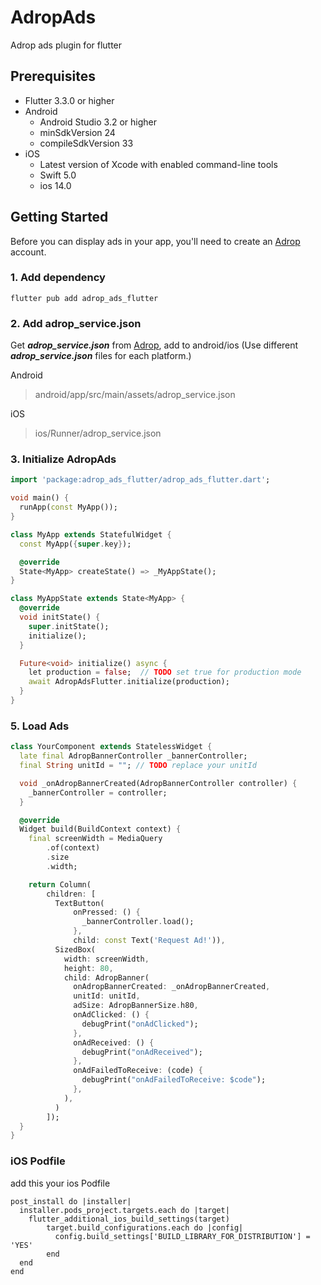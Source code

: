 AdropAds
========

Adrop ads plugin for flutter


Prerequisites
-------------
  - Flutter 3.3.0 or higher
  - Android
    - Android Studio 3.2 or higher
    - minSdkVersion 24
    - compileSdkVersion 33
  - iOS
    - Latest version of Xcode with enabled command-line tools
    - Swift 5.0
    - ios 14.0

Getting Started
---------------

Before you can display ads in your app, you'll need to create an [Adrop](https://adrop.io) account. 

### 1. Add dependency
```agsl
flutter pub add adrop_ads_flutter
```

### 2. Add adrop_service.json

Get ***adrop_service.json*** from [Adrop](https://adrop.io), add to android/ios
(Use different ***adrop_service.json*** files for each platform.)

Android
> android/app/src/main/assets/adrop_service.json

iOS
> ios/Runner/adrop_service.json

### 3. Initialize AdropAds
```dart
import 'package:adrop_ads_flutter/adrop_ads_flutter.dart';

void main() {
  runApp(const MyApp());
}

class MyApp extends StatefulWidget {
  const MyApp({super.key});

  @override
  State<MyApp> createState() => _MyAppState();
}

class MyAppState extends State<MyApp> {
  @override
  void initState() {
    super.initState();
    initialize();
  }

  Future<void> initialize() async {
    let production = false;  // TODO set true for production mode 
    await AdropAdsFlutter.initialize(production);
  }
}
```

### 5. Load Ads
```dart
class YourComponent extends StatelessWidget {
  late final AdropBannerController _bannerController;
  final String unitId = ""; // TODO replace your unitId

  void _onAdropBannerCreated(AdropBannerController controller) {
    _bannerController = controller;
  }

  @override
  Widget build(BuildContext context) {
    final screenWidth = MediaQuery
        .of(context)
        .size
        .width;

    return Column(
        children: [
          TextButton(
              onPressed: () {
                _bannerController.load();
              },
              child: const Text('Request Ad!')),
          SizedBox(
            width: screenWidth,
            height: 80,
            child: AdropBanner(
              onAdropBannerCreated: _onAdropBannerCreated,
              unitId: unitId,
              adSize: AdropBannerSize.h80,
              onAdClicked: () {
                debugPrint("onAdClicked");
              },
              onAdReceived: () {
                debugPrint("onAdReceived");
              },
              onAdFailedToReceive: (code) {
                debugPrint("onAdFailedToReceive: $code");
              },
            ),
          )
        ]);
  }
}
```

### iOS Podfile

add this your ios Podfile

```
post_install do |installer|
  installer.pods_project.targets.each do |target|
    flutter_additional_ios_build_settings(target)
        target.build_configurations.each do |config|
          config.build_settings['BUILD_LIBRARY_FOR_DISTRIBUTION'] = 'YES'
        end
  end
end
```
